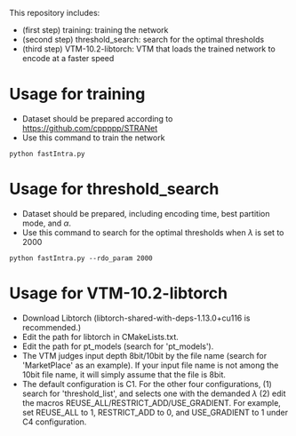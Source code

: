 This repository includes:
- (first step) training: training the network
- (second step) threshold_search: search for the optimal thresholds
- (third step) VTM-10.2-libtorch: VTM that loads the trained network to encode at a faster speed
# Usage for training
- Dataset should be prepared according to https://github.com/cppppp/STRANet
- Use this command to train the network
```
python fastIntra.py
```
# Usage for threshold_search
- Dataset should be prepared, including encoding time, best partition mode, and $\alpha$.
- Use this command to search for the optimal thresholds when $\lambda$ is set to 2000
```
python fastIntra.py --rdo_param 2000
```
# Usage for VTM-10.2-libtorch
- Download Libtorch (libtorch-shared-with-deps-1.13.0+cu116 is recommended.)
- Edit the path for libtorch in CMakeLists.txt.
- Edit the path for pt_models (search for 'pt_models').
- The VTM judges input depth 8bit/10bit by the file name (search for 'MarketPlace' as an example). If your input file name is not among the 10bit file name, it will simply assume that the file is 8bit.
- The default configuration is C1. For the other four configurations, (1) search for 'threshold_list', and selects one with the demanded $\lambda$ (2) edit the macros REUSE_ALL/RESTRICT_ADD/USE_GRADIENT. For example, set REUSE_ALL to 1, RESTRICT_ADD to 0, and USE_GRADIENT to 1 under C4 configuration.